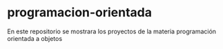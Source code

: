 # programacion-orientada
En este repositorio se mostrara los proyectos de la materia programación orientada a objetos
